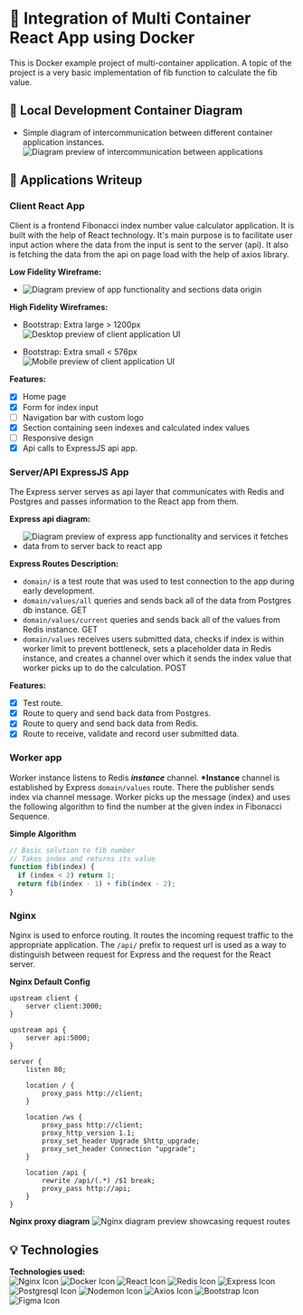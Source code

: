 # :whale: Integration of Multi Container React App using Docker

This is Docker example project of multi-container application. A topic of the project is a very basic implementation of fib function to calculate the fib value.

## :office: Local Development Container Diagram

- Simple diagram of intercommunication between different container application instances.
  ![Diagram preview of intercommunication between applications](/assets/diagrams/docker-fib-calc.drawio.png)

## :pencil: Applications Writeup

### **Client React App**

Client is a frontend Fibonacci index number value calculator application. It is built with the help of React technology. It's main purpose is to facilitate user input action where the data from the input is sent to the server (api). It also is fetching the data from the api on page load with the help of axios library.

**Low Fidelity Wireframe:**

- ![Diagram preview of app functionality and sections data origin](/assets/diagrams/client-low-fid.drawio.png)

**High Fidelity Wireframes:**

- Bootstrap: Extra large > 1200px
  ![Desktop preview of client application UI](/assets/wireframes/bootstrap-extra-large-1200px.png)

- Bootstrap: Extra small < 576px
  <br>
  ![Mobile preview of client application UI](/assets/wireframes/bootstrap-extra-small-576px.png)

**Features:**

- [x] Home page
- [x] Form for index input
- [ ] Navigation bar with custom logo
- [x] Section containing seen indexes and calculated index values
- [ ] Responsive design
- [x] Api calls to ExpressJS api app.

### **Server/API ExpressJS App**

The Express server serves as api layer that communicates with Redis and Postgres and passes information to the React app from them.

**Express api diagram:**

- ![Diagram preview of express app functionality and services it fetches data from to server back to react app](/assets/diagrams/express-diagram.drawio.png)

**Express Routes Description:**

- `domain/` is a test route that was used to test connection to the app during early development.
- `domain/values/all` queries and sends back all of the data from Postgres db instance. GET
- `domain/values/current` queries and sends back all of the values from Redis instance. GET
- `domain/values` receives users submitted data, checks if index is within worker limit to prevent bottleneck, sets a placeholder data in Redis instance, and creates a channel over which it sends the index value that worker picks up to do the calculation. POST

**Features:**

- [x] Test route.
- [x] Route to query and send back data from Postgres.
- [x] Route to query and send back data from Redis.
- [x] Route to receive, validate and record user submitted data.

### **Worker app**

Worker instance listens to Redis **_instance_** channel. **\*Instance** channel is established by Express `domain/values` route. There the publisher sends index via channel message. Worker picks up the message (index) and uses the following algorithm to find the number at the given index in Fibonacci Sequence.

**Simple Algorithm**

```javascript
// Basic solution to fib number
// Takes index and returns its value
function fib(index) {
  if (index < 2) return 1;
  return fib(index - 1) + fib(index - 2);
}
```

### **Nginx**

Nginx is used to enforce routing. It routes the incoming request traffic to the appropriate application. The `/api/` prefix to request url is used as a way to distinguish between request for Express and the request for the React server.

**Nginx Default Config**

```
upstream client {
    server client:3000;
}

upstream api {
    server api:5000;
}

server {
    listen 80;

    location / {
        proxy_pass http://client;
    }

    location /ws {
        proxy_pass http://client;
        proxy_http_version 1.1;
        proxy_set_header Upgrade $http_upgrade;
        proxy_set_header Connection "upgrade";
    }

    location /api {
        rewrite /api/(.*) /$1 break;
        proxy_pass http://api;
    }
}
```

**Nginx proxy diagram**
![Nginx diagram preview showcasing request routes](/assets/diagrams/nginx-proxy-diagram.png)

## :bulb: Technologies

**Technologies used:**
<br>
![Nginx Icon](/assets/technologies/nginx.png)
![Docker Icon](/assets/technologies/docker.png)
![React Icon](/assets/technologies/react.png)
![Redis Icon](/assets/technologies/redis.png)
![Express Icon](/assets/technologies/expressjs.png)
![Postgresql Icon](/assets/technologies/postgresql.png)
![Nodemon Icon](/assets/technologies/nodemon.png)
![Axios Icon](/assets/technologies/axios.png)
![Bootstrap Icon](/assets/technologies/bootstrap.png)
![Figma Icon](/assets/technologies/figma.png)

